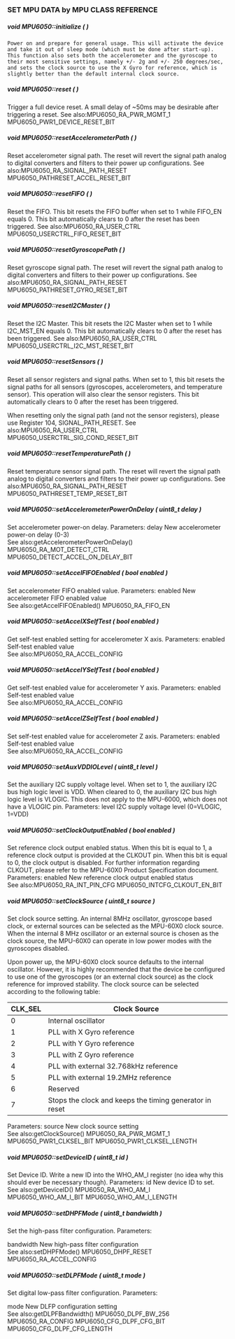 ###  SET MPU DATA by MPU CLASS REFERENCE


#####  void MPU6050::initialize  (  )  
`
Power on and prepare for general usage. This will activate the device and take it out of sleep mode (which must be done after start-up). This function also sets both the accelerometer and the gyroscope to their most sensitive settings, namely +/- 2g and +/- 250 degrees/sec, and sets the clock source to use the X Gyro for reference, which is slightly better than the default internal clock source. 
` 


#####  void MPU6050::reset  (  )  


Trigger a full device reset. A small delay of ~50ms may be desirable after triggering a reset. 
See also:MPU6050_RA_PWR_MGMT_1 MPU6050_PWR1_DEVICE_RESET_BIT  


#####  void MPU6050::resetAccelerometerPath  (  )  


Reset accelerometer signal path. The reset will revert the signal path analog to digital converters and filters to their power up configurations. 
See also:MPU6050_RA_SIGNAL_PATH_RESET MPU6050_PATHRESET_ACCEL_RESET_BIT  


#####  void MPU6050::resetFIFO  (  )  


Reset the FIFO. This bit resets the FIFO buffer when set to 1 while FIFO_EN equals 0. This bit automatically clears to 0 after the reset has been triggered. 
See also:MPU6050_RA_USER_CTRL MPU6050_USERCTRL_FIFO_RESET_BIT  


#####  void MPU6050::resetGyroscopePath  (  )  


Reset gyroscope signal path. The reset will revert the signal path analog to digital converters and filters to their power up configurations. 
See also:MPU6050_RA_SIGNAL_PATH_RESET MPU6050_PATHRESET_GYRO_RESET_BIT  


#####  void MPU6050::resetI2CMaster  (  )  


Reset the I2C Master. This bit resets the I2C Master when set to 1 while I2C_MST_EN equals 0. This bit automatically clears to 0 after the reset has been triggered. 
See also:MPU6050_RA_USER_CTRL MPU6050_USERCTRL_I2C_MST_RESET_BIT  


#####  void MPU6050::resetSensors  (  )  


Reset all sensor registers and signal paths. When set to 1, this bit resets the signal paths for all sensors (gyroscopes, accelerometers, and temperature sensor). This operation will also clear the sensor registers. This bit automatically clears to 0 after the reset has been triggered.

When resetting only the signal path (and not the sensor registers), please use Register 104, SIGNAL_PATH_RESET.
See also:MPU6050_RA_USER_CTRL MPU6050_USERCTRL_SIG_COND_RESET_BIT  


#####  void MPU6050::resetTemperaturePath  (  )  


Reset temperature sensor signal path. The reset will revert the signal path analog to digital converters and filters to their power up configurations. 
See also:MPU6050_RA_SIGNAL_PATH_RESET MPU6050_PATHRESET_TEMP_RESET_BIT  


#####  void MPU6050::setAccelerometerPowerOnDelay  ( uint8_t  delay )  


Set accelerometer power-on delay. 
Parameters:
delay New accelerometer power-on delay (0-3)  
See also:getAccelerometerPowerOnDelay() MPU6050_RA_MOT_DETECT_CTRL MPU6050_DETECT_ACCEL_ON_DELAY_BIT  


#####  void MPU6050::setAccelFIFOEnabled  ( bool  enabled )  


Set accelerometer FIFO enabled value. 
Parameters:
enabled New accelerometer FIFO enabled value  
See also:getAccelFIFOEnabled() MPU6050_RA_FIFO_EN  


#####  void MPU6050::setAccelXSelfTest  ( bool  enabled )  


Get self-test enabled setting for accelerometer X axis. 
Parameters:
enabled Self-test enabled value  
See also:MPU6050_RA_ACCEL_CONFIG  


#####  void MPU6050::setAccelYSelfTest  ( bool  enabled )  


Get self-test enabled value for accelerometer Y axis. 
Parameters:
enabled Self-test enabled value  
See also:MPU6050_RA_ACCEL_CONFIG  


#####  void MPU6050::setAccelZSelfTest  ( bool  enabled )  


Set self-test enabled value for accelerometer Z axis. 
Parameters:
enabled Self-test enabled value  
See also:MPU6050_RA_ACCEL_CONFIG  


#####  void MPU6050::setAuxVDDIOLevel  ( uint8_t  level )  


Set the auxiliary I2C supply voltage level. When set to 1, the auxiliary I2C bus high logic level is VDD. When cleared to 0, the auxiliary I2C bus high logic level is VLOGIC. This does not apply to the MPU-6000, which does not have a VLOGIC pin. 
Parameters:
level I2C supply voltage level (0=VLOGIC, 1=VDD)  
 


#####  void MPU6050::setClockOutputEnabled  ( bool  enabled )  


Set reference clock output enabled status. When this bit is equal to 1, a reference clock output is provided at the CLKOUT pin. When this bit is equal to 0, the clock output is disabled. For further information regarding CLKOUT, please refer to the MPU-60X0 Product Specification document. 
Parameters:
enabled New reference clock output enabled status  
See also:MPU6050_RA_INT_PIN_CFG MPU6050_INTCFG_CLKOUT_EN_BIT  


#####  void MPU6050::setClockSource  ( uint8_t  source )  


Set clock source setting. An internal 8MHz oscillator, gyroscope based clock, or external sources can be selected as the MPU-60X0 clock source. When the internal 8 MHz oscillator or an external source is chosen as the clock source, the MPU-60X0 can operate in low power modes with the gyroscopes disabled.

Upon power up, the MPU-60X0 clock source defaults to the internal oscillator. However, it is highly recommended that the device be configured to use one of the gyroscopes (or an external clock source) as the clock reference for improved stability. The clock source can be selected according to the following table:

 CLK_SEL | Clock Source
---------|----------------------------------------------------------
 0       | Internal oscillator
 1       | PLL with X Gyro reference
 2       | PLL with Y Gyro reference
 3       | PLL with Z Gyro reference
 4       | PLL with external 32.768kHz reference
 5       | PLL with external 19.2MHz reference
 6       | Reserved
 7       | Stops the clock and keeps the timing generator in reset
 
Parameters:
source New clock source setting  
See also:getClockSource() MPU6050_RA_PWR_MGMT_1 MPU6050_PWR1_CLKSEL_BIT MPU6050_PWR1_CLKSEL_LENGTH  


#####  void MPU6050::setDeviceID  ( uint8_t  id )  


Set Device ID. Write a new ID into the WHO_AM_I register (no idea why this should ever be necessary though). 
Parameters:
id New device ID to set.  
See also:getDeviceID() MPU6050_RA_WHO_AM_I MPU6050_WHO_AM_I_BIT MPU6050_WHO_AM_I_LENGTH  


#####  void MPU6050::setDHPFMode  ( uint8_t  bandwidth )  
Set the high-pass filter configuration. 
Parameters:

bandwidth New high-pass filter configuration  
See also:setDHPFMode() MPU6050_DHPF_RESET MPU6050_RA_ACCEL_CONFIG  


#####  void MPU6050::setDLPFMode  ( uint8_t  mode )  
Set digital low-pass filter configuration. 
Parameters:

mode New DLFP configuration setting  
See also:getDLPFBandwidth() MPU6050_DLPF_BW_256 MPU6050_RA_CONFIG MPU6050_CFG_DLPF_CFG_BIT MPU6050_CFG_DLPF_CFG_LENGTH 
